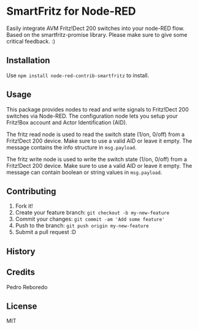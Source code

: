 # SmartFritz for Node-RED
Easily integrate AVM Fritz!Dect 200 switches into your node-RED flow. Based on the smartfritz-promise library.
Please make sure to give some critical feedback. :)

## Installation
Use `npm install node-red-contrib-smartfritz` to install.

## Usage
This package provides nodes to read and write signals to Fritz!Dect 200 switches via Node-RED. The configuration node lets you setup your Fritz!Box account and Actor Identification (AID).

The fritz read node is used to read the switch state (1/on, 0/off) from a Fritz!Dect 200 device. Make sure to use a valid AID or leave it empty. The message contains the info structure in `msg.payload`.

The fritz write node is used to write the switch state (1/on, 0/off) from a Fritz!Dect 200 device. Make sure to use a valid AID or leave it empty. The message can contain boolean or string values in `msg.payload`.

## Contributing
1. Fork it!
2. Create your feature branch: `git checkout -b my-new-feature`
3. Commit your changes: `git commit -am 'Add some feature'`
4. Push to the branch: `git push origin my-new-feature`
5. Submit a pull request :D

## History

## Credits
Pedro Reboredo

## License
MIT
